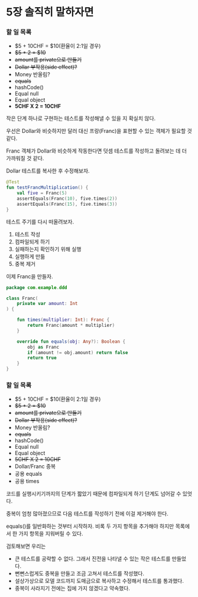 # 5장 솔직히 말하자면

### 할 일 목록

- $5 + 10CHF = $10(환율이 2:1일 경우)
- ~~$5 * 2 = $10~~
- ~~amount를 private으로 만들기~~
- ~~Dollar 부작용(side effect)?~~
- Money 반올림?
- ~~equals~~
- hashCode()
- Equal null
- Equal object
- **5CHF X 2 = 10CHF**

작은 단계 하나로 구현하는 테스트를 작성해낼 수 있을 지 확실치 않다.

우선은 Dollar와 비슷하지만 달러 대신 프랑(Franc)을 표현할 수 있는 객체가 필요할 것 같다.

Franc 객체가 Dollar와 비슷하게 작동한다면 덧셈 테스트를 작성하고 돌려보는 데 더 가까워질 것 같다.

Dollar 테스트를 복사한 후 수정해보자.

```kotlin
@Test
fun testFrancMultiplication() {
    val five = Franc(5)
    assertEquals(Franc(10), five.times(2))
    assertEquals(Franc(15), five.times(3))
}
```

테스트 주기를 다시 떠올려보자.

1. 테스트 작성
2. 컴파일되게 하기
3. 실패하는지 확인하기 위해 실행
4. 실행하게 만듦
5. 중복 제거

이제 Franc을 만들자.

```kotlin
package com.example.ddd

class Franc(
    private var amount: Int
) {

    fun times(multiplier: Int): Franc {
        return Franc(amount * multiplier)
    }

    override fun equals(obj: Any?): Boolean {
        obj as Franc
        if (amount != obj.amount) return false
        return true
    }
}
```

### 할 일 목록

- $5 + 10CHF = $10(환율이 2:1일 경우)
- ~~$5 * 2 = $10~~
- ~~amount를 private으로 만들기~~
- ~~Dollar 부작용(side effect)?~~
- Money 반올림?
- ~~equals~~
- hashCode()
- Equal null
- Equal object
- ~~5CHF X 2 = 10CHF~~
- Dollar/Franc 중복
- 공용 equals
- 공용 times

코드를 실행시키기까지의 단계가 짧았기 때문에 컴파일되게 하기 단계도 넘어갈 수 있엇다.

중복이 엄청 많아졌으므로 다음 테스트를 작성하기 전에 이걸 제거해야 한다.

equals()를 일반화하는 것부터 시작하자. 비록 두 가지 항목을 추가해야 하지만 목록에서 한 가지 항목을 지워버릴 수 있다.

검토해보면 우리는 

- 큰 테스트를 공략할 수 없다. 그래서 진전을 나타낼 수 있는 작은 테스트를 만들었다.
- 뻔뻔스럽게도 중복을 만들고 조금 고쳐서 테스트를 작성했다.
- 설상가상으로 모델 코드까지 도매금으로 복사하고 수정해서 테스트를 통과했다.
- 중복이 사라지기 전에는 집에 가지 않겠다고 약속했다.